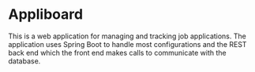 # Appliboard

This is a web application for managing and tracking job applications. The application uses Spring Boot to handle most configurations and the REST back end which the front end makes calls to communicate with the database.

